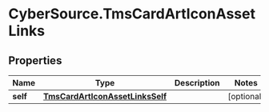 # CyberSource.TmsCardArtIconAssetLinks

## Properties
Name | Type | Description | Notes
------------ | ------------- | ------------- | -------------
**self** | [**TmsCardArtIconAssetLinksSelf**](TmsCardArtIconAssetLinksSelf.md) |  | [optional] 


